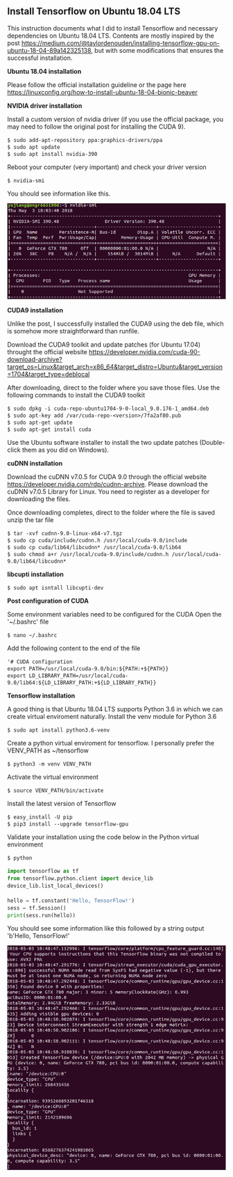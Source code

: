## Install Tensorflow on Ubuntu 18.04 LTS

This instruction documents what I did to install Tensorflow and necessary dependencies on Ubuntu 18.04 LTS. Contents are mostly inspired by the post https://medium.com/@taylordenouden/installing-tensorflow-gpu-on-ubuntu-18-04-89a142325138, but with some modifications that ensures the successful installation. 

**Ubuntu 18.04 installation**

Please follow the official installation guideline or the page here https://linuxconfig.org/how-to-install-ubuntu-18-04-bionic-beaver

**NVIDIA driver installation**

Install a custom version of nvidia driver (if you use the official package, you may need to follow the original post for installing the CUDA 9). 
```shell
$ sudo add-apt-repository ppa:graphics-drivers/ppa
$ sudo apt update
$ sudo apt install nvidia-390
```
Reboot your computer (very important) and check your driver version
```shell
$ nvidia-smi
```
You should see information like this.
<p align="left">
  <img src="doc/img/nvidia_driver.png">
</p>

**CUDA9 installation**

Unlike the post, I successfully installed the CUDA9 using the deb file, which is somehow more straightforward than runfile.

Download the CUDA9 toolkit and update patches (for Ubuntu 17.04) throught the official website https://developer.nvidia.com/cuda-90-download-archive?target_os=Linux&target_arch=x86_64&target_distro=Ubuntu&target_version=1704&target_type=deblocal

After downloading, direct to the folder where you save those files.
Use the following commands to install the CUDA9 toolkit
```shell
$ sudo dpkg -i cuda-repo-ubuntu1704-9-0-local_9.0.176-1_amd64.deb
$ sudo apt-key add /var/cuda-repo-<version>/7fa2af80.pub
$ sudo apt-get update
$ sudo apt-get install cuda
```
Use the Ubuntu software installer to install the two update patches (Double-click them as you did on Windows).

**cuDNN installation**

Download the cuDNN v7.0.5 for CUDA 9.0 through the official website https://developer.nvidia.com/rdp/cudnn-archive. Please download the cuDNN v7.0.5 Library for Linux. You need to register as a developer for downloading the files.

Once downloading completes, direct to the folder where the file is saved
unzip the tar file
```shell
$ tar -xvf cudnn-9.0-linux-x64-v7.tgz
$ sudo cp cuda/include/cudnn.h /usr/local/cuda-9.0/include
$ sudo cp cuda/lib64/libcudnn* /usr/local/cuda-9.0/lib64
$ sudo chmod a+r /usr/local/cuda-9.0/include/cudnn.h /usr/local/cuda-9.0/lib64/libcudnn*
```
**libcupti installation**

```shell
$ sudo apt isntall libcupti-dev
```
**Post configuration of CUDA**

Some environment variables need to be configured for the CUDA
Open the '~/.bashrc' file
```shell
$ nano ~/.bashrc
```
Add the following content to the end of the file
```shell
'# CUDA configuration
export PATH=/usr/local/cuda-9.0/bin:${PATH:+${PATH}}
export LD_LIBRARY_PATH=/usr/local/cuda-9.0/lib64:${LD_LIBRARY_PATH:+${LD_LIBRARY_PATH}}
```

**Tensorflow installation**

A good thing is that Ubuntu 18.04 LTS supports Python 3.6 in which we can create virtual enviroment naturally. 
Install the venv module for Python 3.6
```shell
$ sudo apt install python3.6-venv
```
Create a python virtual enviroment for tensorflow. I personally prefer the VENV_PATH as ~/tensorflow
```shell
$ python3 -m venv VENV_PATH
```
Activate the virtual environment
```shell
$ source VENV_PATH/bin/activate
```
Install the latest version of Tensorflow
```shell
$ easy_install -U pip
$ pip3 install --upgrade tensorflow-gpu
```
Validate your installation using the code below in the Python virtual environment
```shell
$ python
```
```python
import tensorflow as tf
from tensorflow.python.client import device_lib
device_lib.list_local_devices()

hello = tf.constant('Hello, TensorFlow!')
sess = tf.Session()
print(sess.run(hello))
```
You should see some information like this followed by a string output 'b'Hello, TensorFlow!'
<p align="left">
  <img src="doc/img/gpu_info.png">
</p>
